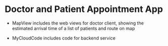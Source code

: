 Doctor and Patient Appointment App
=============

  * MapView includes the web views for doctor client, showing the estimated arrival time of a list of patients and route on map
  
  * MyCloudCode includes code for backend service
